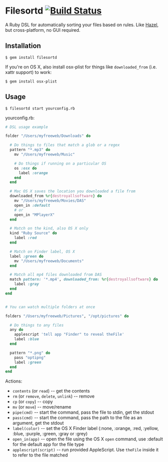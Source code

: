 # Filesortd [![Build Status](https://travis-ci.org/myfreeweb/filesortd.png?branch=master)](https://travis-ci.org/myfreeweb/filesortd)

A Ruby DSL for automatically sorting your files based on rules.
Like [Hazel](http://www.noodlesoft.com/hazel.php), but cross-platform, no GUI required.

## Installation

    $ gem install filesortd

If you're on OS X, also install osx-plist for things like `downloaded_from` (i.e. xattr support) to work:

    $ gem install osx-plist

## Usage

    $ filesortd start yourconfig.rb

yourconfig.rb:

```ruby
# DSL usage example

folder "/Users/myfreeweb/Downloads" do

  # Do things to files that match a glob or a regex
  pattern "*.mp3" do
    mv "/Users/myfreeweb/Music"

    # Do things if running on a particular OS
    os :osx do
      label :orange
    end
  end

  # Mac OS X saves the location you downloaded a file from
  downloaded_from %r{destroyallsoftware} do
    mv "/Users/myfreeweb/Movies/DAS"
    open_in :default
    # or
    open_in "MPlayerX"
  end

  # Match on the kind, also OS X only
  kind "Ruby Source" do
    label :red
  end

  # Match on Finder label, OS X
  label :green do
    mv "/Users/myfreeweb/Documents"
  end

  # Match all mp4 files downloaded from DAS
  match pattern: '*.mp4', downloaded_from: %r{destroyallsoftware} do
    label :gray
  end
end


# You can watch multiple folders at once

folders "/Users/myfreeweb/Pictures", "/opt/pictures" do

  # Do things to any files
  any do
    applescript 'tell app "Finder" to reveal theFile'
    label :blue
  end

  pattern "*.png" do
    pass "optipng"
    label :green
  end
end
```

Actions:

- `contents` (or `read`) -- get the contents
- `rm` (or `remove`, `delete`, `unlink`) -- remove
- `cp` (or `copy`) -- copy
- `mv` (or `move`) -- move/rename
- `pipe(cmd)` -- start the command, pass the file to stdin, get the stdout
- `pass(cmd)` -- start the command, pass the path to the file as an argument, get the stdout
- `label(color)` -- set the OS X Finder label (:none, :orange, :red, :yellow, :blue, :purple, :green, :gray or :grey)
- `open_in(app)` -- open the file using the OS X `open` command, use :default for the default app for the file type
- `applescript(script)` -- run provided AppleScript. Use `theFile` inside it to refer to the file matched
